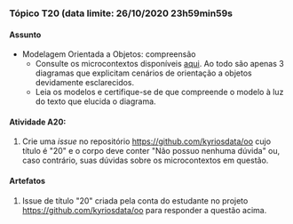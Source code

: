 ### Tópico T20 (data limite: **26/10/2020 23h59min59s**

#### Assunto

- Modelagem Orientada a Objetos: compreensão
  - Consulte os microcontextos disponíveis [aqui](../modelos/modelos-08.md). Ao todo são apenas 3 diagramas que explicitam cenários de orientação a objetos devidamente esclarecidos.
  - Leia os modelos e certifique-se de que compreende o modelo à luz do
    texto que elucida o diagrama.

#### Atividade A20:

1. Crie uma _issue_ no repositório https://github.com/kyriosdata/oo cujo título é "20" e o corpo deve conter "Não possuo nenhuma dúvida" ou, caso contrário, suas dúvidas sobre os microcontextos em questão.

#### Artefatos

1. Issue de título "20" criada pela conta do estudante no projeto https://github.com/kyriosdata/oo para responder a questão acima.
